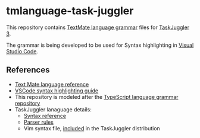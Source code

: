 # tmlanguage-task-juggler

This repository contains [TextMate language grammar][tmlang] files for [TaskJuggler 3].

The grammar is being developed to be used for Syntax highlighting in [Visual Studio Code].

## References

- [Text Mate language reference][tmlang]
- [VSCode syntax highlighting guide]
- This repository is modeled after the [TypeScript language grammar repository]
- TaskJuggler lanaguage details:
  - [Syntax reference]
  - [Parser rules]
  - Vim syntax file, [included][tjp-vim-syntax] in the TaskJuggler distribution


[tmlang]: https://macromates.com/manual/en/language_grammars
[TaskJuggler 3]: https://taskjuggler.org
[Visual Studio Code]: https://code.visualstudio.com/
[VSCode syntax highlighting guide]: https://code.visualstudio.com/api/language-extensions/syntax-highlight-guide
[TypeScript language grammar repository]: https://github.com/microsoft/TypeScript-TmLanguage
[Parser rules]: https://github.com/taskjuggler/TaskJuggler/blob/master/lib/taskjuggler/TjpSyntaxRules.rb
[Syntax reference]: https://taskjuggler.org/tj3/manual/Getting_Started.html#Structure_of_a_TJP_File
[tjp-vim-syntax]: https://taskjuggler.org/tj3/manual/Installation.html#Installing_the_Vim_Support
